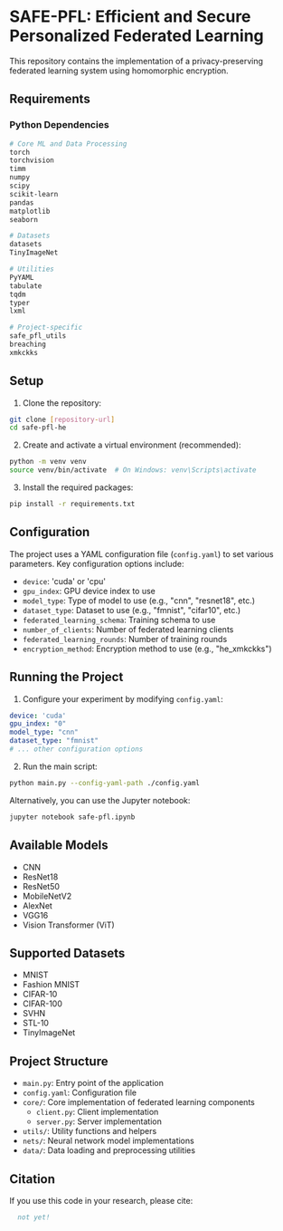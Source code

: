 # SAFE-PFL: Efficient and Secure Personalized Federated Learning



This repository contains the implementation of a privacy-preserving federated learning system using homomorphic encryption.

## Requirements

### Python Dependencies
```bash
# Core ML and Data Processing
torch
torchvision
timm
numpy
scipy
scikit-learn
pandas
matplotlib
seaborn

# Datasets
datasets
TinyImageNet

# Utilities
PyYAML
tabulate
tqdm
typer
lxml

# Project-specific
safe_pfl_utils
breaching
xmkckks
```

## Setup

1. Clone the repository:
```bash
git clone [repository-url]
cd safe-pfl-he
```

2. Create and activate a virtual environment (recommended):
```bash
python -m venv venv
source venv/bin/activate  # On Windows: venv\Scripts\activate
```

3. Install the required packages:
```bash
pip install -r requirements.txt
```

## Configuration

The project uses a YAML configuration file (`config.yaml`) to set various parameters. Key configuration options include:

- `device`: 'cuda' or 'cpu'
- `gpu_index`: GPU device index to use
- `model_type`: Type of model to use (e.g., "cnn", "resnet18", etc.)
- `dataset_type`: Dataset to use (e.g., "fmnist", "cifar10", etc.)
- `federated_learning_schema`: Training schema to use
- `number_of_clients`: Number of federated learning clients
- `federated_learning_rounds`: Number of training rounds
- `encryption_method`: Encryption method to use (e.g., "he_xmkckks")

## Running the Project

1. Configure your experiment by modifying `config.yaml`:
```yaml
device: 'cuda'
gpu_index: "0"
model_type: "cnn"
dataset_type: "fmnist"
# ... other configuration options
```

2. Run the main script:
```bash
python main.py --config-yaml-path ./config.yaml
```

Alternatively, you can use the Jupyter notebook:
```bash
jupyter notebook safe-pfl.ipynb
```

## Available Models

- CNN
- ResNet18
- ResNet50
- MobileNetV2
- AlexNet
- VGG16
- Vision Transformer (ViT)

## Supported Datasets

- MNIST
- Fashion MNIST
- CIFAR-10
- CIFAR-100
- SVHN
- STL-10
- TinyImageNet

## Project Structure

- `main.py`: Entry point of the application
- `config.yaml`: Configuration file
- `core/`: Core implementation of federated learning components
  - `client.py`: Client implementation
  - `server.py`: Server implementation
- `utils/`: Utility functions and helpers
- `nets/`: Neural network model implementations
- `data/`: Data loading and preprocessing utilities

## Citation

If you use this code in your research, please cite:

```bibtex
  not yet!
```